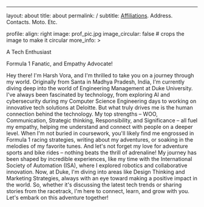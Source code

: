 ---
layout: about
title: about
permalink: /
subtitle: <a href='#'>Affiliations</a>. Address. Contacts. Moto. Etc.

profile:
  align: right
  image: prof_pic.jpg
  image_circular: false # crops the image to make it circular
  more_info: >
    <p> A Tech Enthusiast </p>
    <p> Formula 1 Fanatic, and Empathy Advocate! </p>


Hey there! I'm Harsh Vora, and I'm thrilled to take you on a journey through my world. Originally from Santa in Madhya Pradesh, India, I'm currently diving deep into the world of Engineering Management at Duke University.
I've always been fascinated by technology, from exploring AI and cybersecurity during my Computer Science Engineering days to working on innovative tech solutions at Deloitte. But what truly drives me is the human connection behind the technology. My top strengths – WOO, Communication, Strategic thinking, Responsibility, and Significance – all fuel my empathy, helping me understand and connect with people on a deeper level.
When I'm not buried in coursework, you'll likely find me engrossed in Formula 1 racing strategies, writing about my adventures, or soaking in the melodies of my favorite tunes. And let's not forget my love for adventure sports and bike rides – nothing beats the thrill of adrenaline!
My journey has been shaped by incredible experiences, like my time with the International Society of Automation (ISA), where I explored robotics and collaborative innovation. Now, at Duke, I'm diving into areas like Design Thinking and Marketing Strategies, always with an eye toward making a positive impact in the world.
So, whether it's discussing the latest tech trends or sharing stories from the racetrack, I'm here to connect, learn, and grow with you. Let's embark on this adventure together!
